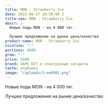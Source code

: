 ```yaml
---
title: MON - Strawberry Ice
date: 2022-06-27 18:50:00 Z
title-seo: MON - Strawberry Ice
descr: |-
  Новые поды MON - на 4 000 тяг.

  Лучшее предложение на рынке цена/качество
product-name: MON - Strawberry Ice
nicotine: "-"
portions: 4000
gram: "-"
price: 4300
brand: VAPE KIT и электронные сигареты
taste: клубника
image: "/uploads/3-ee0901.png"
---
```


Новые поды MON - на 4 000 тяг.

Лучшее предложение на рынке цена/качество